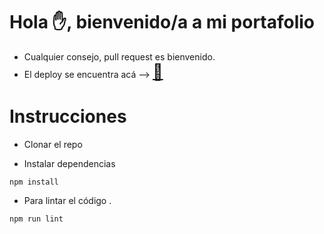 #  Hola ✋, bienvenido/a a mi portafolio

- Cualquier consejo, pull request es bienvenido.
- El deploy se encuentra acá  --> 
 <a target="_blank" href='https://lucianogimenez.xyz/'  style="font-size: 1.6rem;">🚀</a>

# Instrucciones

- Clonar el repo

- Instalar dependencias

```
npm install
```

- Para lintar el código .
```
npm run lint
``` 